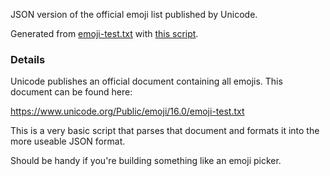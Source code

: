 JSON version of the official emoji list published by Unicode.

Generated from [emoji-test.txt](https://unicode.org/Public/emoji/latest/emoji-test.txt) with
[this script](parse_emojis.js).

### Details

Unicode publishes an official document containing all emojis. This document can be found here:

https://www.unicode.org/Public/emoji/16.0/emoji-test.txt

This is a very basic script that parses that document and formats it into the more useable JSON
format.

Should be handy if you're building something like an emoji picker.
